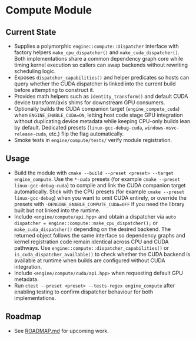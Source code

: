 # Compute Module

## Current State
- Supplies a polymorphic `engine::compute::Dispatcher` interface with factory helpers `make_cpu_dispatcher()` and `make_cuda_dispatcher()`. Both implementations share a common dependency graph core while timing kernel execution so callers can swap backends without rewriting scheduling logic.
- Exposes `dispatcher_capabilities()` and helper predicates so hosts can query whether the CUDA dispatcher is linked into the current build before attempting to construct it.
- Provides math helpers such as `identity_transform()` and default CUDA device transform/axis shims for downstream GPU consumers.
- Optionally builds the CUDA companion target (`engine_compute_cuda`) when `ENGINE_ENABLE_CUDA=ON`, letting host code stage GPU integration without duplicating device metadata while keeping CPU-only builds lean by default. Dedicated presets (`linux-gcc-debug-cuda`, `windows-msvc-release-cuda`, etc.) flip the flag automatically.
- Smoke tests in `engine/compute/tests/` verify module registration.

## Usage
- Build the module with `cmake --build --preset <preset> --target engine_compute`. Use the `*-cuda` presets (for example `cmake --preset linux-gcc-debug-cuda`) to compile and link the CUDA companion target automatically. Stick with the CPU presets (for example `cmake --preset linux-gcc-debug`) when you want to omit CUDA entirely, or override the presets with `-DENGINE_ENABLE_COMPUTE_CUDA=OFF` if you need the library built but not linked into the runtime.
- Include `<engine/compute/api.hpp>` and obtain a dispatcher via `auto dispatcher = engine::compute::make_cpu_dispatcher();` or `make_cuda_dispatcher()` depending on the desired backend. The returned object follows the same interface so dependency graphs and kernel registration code remain identical across CPU and CUDA pathways. Use `engine::compute::dispatcher_capabilities()` or `is_cuda_dispatcher_available()` to check whether the CUDA backend is available at runtime when builds are configured without CUDA integration.
- Include `<engine/compute/cuda/api.hpp>` when requesting default GPU metadata.
- Run `ctest --preset <preset> --tests-regex engine_compute` after enabling testing to confirm dispatcher behaviour for both implementations.

## Roadmap
- See [ROADMAP.md](ROADMAP.md) for upcoming work.
